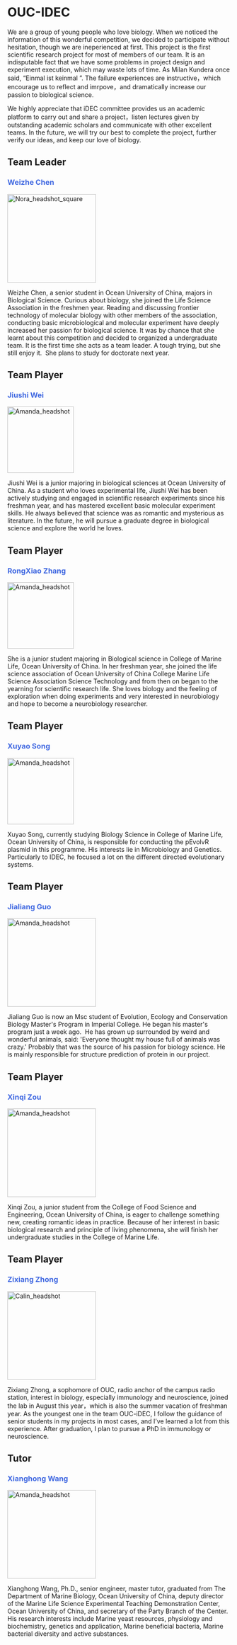 # <b>OUC-IDEC</b>
We are a group of young people who love biology. When we noticed the information of this wonderful competition, we decided to participate without hesitation, though we are ineperienced at first. This project is the first scientific research project for most of members of our team. It is an indisputable fact that we have some problems in project design and experiment execution, which may waste lots of time. As Milan Kundera once said, “Einmal ist keinmal ”. The failure experiences are instructive，which encourage us to reflect and imrpove，and dramatically increase our passion to biological science.

We highly appreciate that  iDEC committee provides us an academic platform to carry out  and share a project，listen lectures given by outstanding academic scholars and communicate with other excellent teams. In the future, we will try our best to complete the project, further verify our ideas, and keep our love of biology.


## <b>Team Leader</b>
### <span style="color:royalblue"> Weizhe Chen </span>
<img width="200" alt="Nora_headshot_square" src="https://user-images.githubusercontent.com/91862733/137318216-e81c3763-cbc3-488c-a7a0-abde61ca5dc1.jpg">

Weizhe Chen, a senior student in Ocean University of China, majors in Biological Science. Curious about biology, she joined the Life Science Association in the freshmen year. Reading and discussing frontier technology of molecular biology  with other members of the association, conducting basic microbiological and molecular experiment have deeply increased her passion for biological science. It was by chance that she learnt about this competition and decided to organized a undergraduate team. It is the first time she acts as a team leader. A tough trying, but she still enjoy it.  She plans to study for doctorate next year.

## <b>Team Player</b>
### <span style="color:royalblue"> Jiushi Wei </span>
<img src="https://user-images.githubusercontent.com/91862733/137323483-917c52c2-f4a6-4b7c-9598-ef85af272c63.jpg" alt="Amanda_headshot" width="150"/>


Jiushi Wei is a junior majoring in biological sciences at Ocean University of China.
As a student who loves experimental life, Jiushi Wei has been actively studying and engaged in scientific research experiments since his freshman year, and has mastered excellent basic molecular experiment skills.
He always believed that science was as romantic and mysterious as literature.
In the future, he will pursue a graduate degree in biological science and explore the world he loves.

## <b>Team Player</b>
### <span style="color:royalblue"> RongXiao Zhang </span>
<img src="https://user-images.githubusercontent.com/91862733/137319514-f60bb48b-89ec-4791-9a2e-24d8091f28e0.jpg" alt="Amanda_headshot" width="150"/>

She is a junior student majoring in Biological science in College of Marine Life, Ocean University of China.
In her freshman year, she joined the life science association of Ocean University of China College Marine Life Science Association Science Technology and from then on began to the yearning for scientific research life.
She loves biology and the feeling of exploration when doing experiments and very interested in neurobiology and hope to become a neurobiology researcher.

## <b>Team Player</b>
### <span style="color:royalblue"> Xuyao Song </span>
<img src="https://user-images.githubusercontent.com/91862733/137323670-35d2f6f9-5718-4983-a762-bc0d08fa99c7.jpg" alt="Amanda_headshot" width="150"/>

Xuyao Song, currently studying Biology Science in College of Marine Life, Ocean University of China, is responsible for conducting the pEvolvR plasmid in this programme. His interests lie in Microbiology and Genetics. Particularly to IDEC, he focused a lot on the different directed evolutionary systems.

## <b>Team Player</b>
### <span style="color:royalblue"> Jialiang Guo </span>
<img src="https://user-images.githubusercontent.com/91862733/137321135-b68c3858-4db0-4286-a2cf-d3427ef3c6d7.png" alt="Amanda_headshot" width="200"/>

Jialiang Guo is now an Msc student of Evolution, Ecology and Conservation Biology Master's Program in Imperial College. He began his master's program just a week ago.  He has grown up surrounded by weird and wonderful animals, said: 'Everyone thought my house full of animals was crazy.' Probably that was the source of his passion for biology science. He is mainly responsible for structure prediction of protein in our project. 

## <b>Team Player</b>
### <span style="color:royalblue"> Xinqi Zou </span>
<img src="https://user-images.githubusercontent.com/91862733/137321027-bfeb3c5d-fddf-44a0-9361-bedc3f56e81d.jpg" alt="Amanda_headshot" width="200"/>

Xinqi Zou, a junior student from the College of Food Science and Engineering, Ocean University of China, is eager to challenge something new, creating romantic ideas in practice. Because of her interest in basic biological research and principle of living phenomena, she will finish her undergraduate studies in the College of Marine Life. 

## <b>Team Player</b>
### <p style="color:royalblue">Zixiang Zhong</p>
<img src="https://user-images.githubusercontent.com/91862733/137324321-b825350a-e08d-4f10-88a0-d930df468b33.jpg" alt="Calin_headshot" width="200"/>

Zixiang Zhong, a sophomore of OUC, radio anchor of the campus radio station, interest in biology, especially immunology and neuroscience,  joined the lab in August this year，which is also the summer vacation of freshman year. As the youngest one in the team OUC-iDEC, I follow the guidance of senior students in my projects in most cases, and I’ve learned a lot from this experience. After graduation, I plan to pursue a PhD in immunology or neuroscience. 

## <b>Tutor</b>
### <span style="color:royalblue"> Xianghong Wang </span>
<img src="https://user-images.githubusercontent.com/91862733/137321429-6c71ebb9-7ff8-4c01-bc52-e63393082c18.jpg" alt="Amanda_headshot" width="200"/>

Xianghong Wang, Ph.D., senior engineer, master tutor, graduated from The Department of Marine Biology, Ocean University of China, deputy director of the Marine Life Science Experimental Teaching Demonstration Center, Ocean University of China, and secretary of the Party Branch of the Center.
His research interests include Marine yeast resources, physiology and biochemistry, genetics and application, Marine beneficial bacteria, Marine bacterial diversity and active substances.






